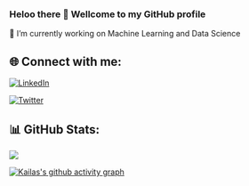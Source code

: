 ### Heloo there 👋 Wellcome to my GitHub profile 

🔭 I’m currently working on Machine Learning and Data Science  

## 🌐 Connect with me:
[![LinkedIn](https://img.shields.io/badge/LinkedIn-%230077B5.svg?logo=linkedin&logoColor=white)](https://www.linkedin.com/in/kailas-p-sudheer-6bb244201/)

[![Twitter](https://img.shields.io/badge/Twitter-%231DA1F2.svg?logo=Twitter&logoColor=white)](https://twitter.com/@kailas_sudheer) 



## 📊 GitHub Stats:

![](https://github-readme-streak-stats.herokuapp.com/?user=Kailas711&theme=dark&hide_border=true)

[![Kailas's github activity graph](https://github-readme-activity-graph.vercel.app/graph?username=kailas711&theme=react)](https://github.com/ashutosh00710/github-readme-activity-graph)

